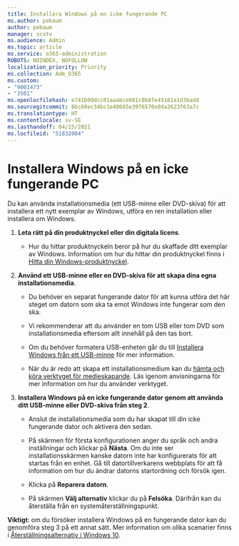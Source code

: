 ```yaml
---
title: Installera Windows på en icke fungerande PC
ms.author: pebaum
author: pebaum
manager: scotv
ms.audience: Admin
ms.topic: article
ms.service: o365-administration
ROBOTS: NOINDEX, NOFOLLOW
localization_priority: Priority
ms.collection: Adm_O365
ms.custom:
- "9001473"
- "3501"
ms.openlocfilehash: e741b99dcc01aaabce001c8b8fe45161a1d3badd
ms.sourcegitcommit: 8bc60ec34bc1e40685e3976576e04a2623f63a7c
ms.translationtype: HT
ms.contentlocale: sv-SE
ms.lasthandoff: 04/15/2021
ms.locfileid: "51832004"
---
```

# <a name="install-windows-on-a-nonfunctional-pc"></a>Installera Windows på en icke fungerande PC

Du kan använda installationsmedia (ett USB-minne eller DVD-skiva) för att installera ett nytt exemplar av Windows, utföra en ren installation eller installera om Windows.

1. **Leta rätt på din produktnyckel eller din digitala licens**.

    - Hur du hittar produktnyckeln beror på hur du skaffade ditt exemplar av Windows. Information om hur du hittar din produktnyckel finns i [Hitta din Windows-produktnyckel](https://support.microsoft.com/help/10749/windows-10-find-product-key). 

2. **Använd ett USB-minne eller en DVD-skiva för att skapa dina egna installationsmedia**.

    - Du behöver en separat fungerande dator för att kunna utföra det här steget om datorn som ska ta emot Windows inte fungerar som den ska.

    - Vi rekommenderar att du använder en tom USB eller tom DVD som installationsmedia eftersom allt innehåll på den tas bort.

    - Om du behöver formatera USB-enheten går du till [Installera Windows från ett USB-minne](https://docs.microsoft.com/windows-hardware/manufacture/desktop/install-windows-from-a-usb-flash-drive) för mer information.

    - När du är redo att skapa ett installationsmedium kan du [hämta och köra verktyget för medieskapande](https://www.microsoft.com/software-download/windows10). Läs igenom anvisningarna för mer information om hur du använder verktyget.

3. **Installera Windows på en icke fungerande dator genom att använda ditt USB-minne eller DVD-skiva från steg 2**.

    - Anslut de installationsmedia som du har skapat till din icke fungerande dator och aktivera den sedan.

    - På skärmen för första konfigurationen anger du språk och andra inställningar och klickar på **Nästa**. Om du inte ser installationsskärmen kanske datorn inte har konfigurerats för att startas från en enhet. Gå till datortillverkarens webbplats för att få information om hur du ändrar datorns startordning och försök igen.

    - Klicka på **Reparera datorn**.

    - På skärmen **Välj alternativ** klickar du på **Felsöka**. Därifrån kan du återställa från en systemåterställningspunkt.

**Viktigt**: om du försöker installera Windows på en fungerande dator kan du genomföra steg 3 på ett annat sätt. Mer information om olika scenarier finns i [Återställningsalternativ i Windows 10](https://support.microsoft.com/help/12415/windows-10-recovery-options).
